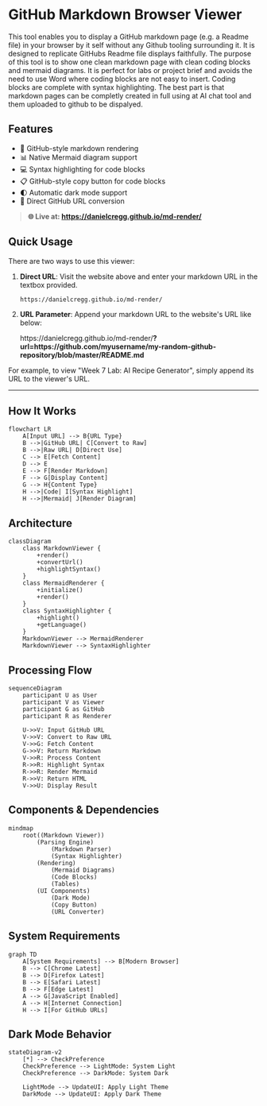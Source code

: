 # GitHub Markdown Browser Viewer

This tool enables you to display a GitHub markdown page (e.g. a Readme file) in your browser by it self without any Github tooling surrounding it. It is designed to replicate GitHubs Readme file displays faithfully. The purpose of this tool is to show one clean markdown page with clean coding blocks and mermaid diagrams. It is perfect for labs or project brief and avoids the need to use Word where coding blocks are not easy to insert. Coding blocks are complete with syntax highlighting. The best part is that markdown pages can be completly created in full using at AI chat tool and them uploaded to github to be dispalyed. 

## Features

- 🎨 GitHub-style markdown rendering
- 📊 Native Mermaid diagram support
- 💻 Syntax highlighting for code blocks
- 📋 GitHub-style copy button for code blocks
- 🌓 Automatic dark mode support
- 🔄 Direct GitHub URL conversion
> **🌐 Live at: https://danielcregg.github.io/md-render/**

## Quick Usage

There are two ways to use this viewer:

1. **Direct URL**: Visit the website above and enter your markdown URL in the textbox provided.
   ```
   https://danielcregg.github.io/md-render/
   ```

2. **URL Parameter**: Append your markdown URL to the website's URL like below:
   
   https:\/\/danielcregg.github.io/md-render/**?url=https:\/\/github.com/myusername/my-random-github-repository/blob/master/README.md**
   

For example, to view "Week 7 Lab: AI Recipe Generator", simply append its URL to the viewer's URL.

---



## How It Works

```mermaid
flowchart LR
    A[Input URL] --> B{URL Type}
    B -->|GitHub URL| C[Convert to Raw]
    B -->|Raw URL| D[Direct Use]
    C --> E[Fetch Content]
    D --> E
    E --> F[Render Markdown]
    F --> G[Display Content]
    G --> H{Content Type}
    H -->|Code| I[Syntax Highlight]
    H -->|Mermaid| J[Render Diagram]
```

## Architecture

```mermaid
classDiagram
    class MarkdownViewer {
        +render()
        +convertUrl()
        +highlightSyntax()
    }
    class MermaidRenderer {
        +initialize()
        +render()
    }
    class SyntaxHighlighter {
        +highlight()
        +getLanguage()
    }
    MarkdownViewer --> MermaidRenderer
    MarkdownViewer --> SyntaxHighlighter
```

## Processing Flow

```mermaid
sequenceDiagram
    participant U as User
    participant V as Viewer
    participant G as GitHub
    participant R as Renderer

    U->>V: Input GitHub URL
    V->>V: Convert to Raw URL
    V->>G: Fetch Content
    G->>V: Return Markdown
    V->>R: Process Content
    R->>R: Highlight Syntax
    R->>R: Render Mermaid
    R->>V: Return HTML
    V->>U: Display Result
```

## Components & Dependencies

```mermaid
mindmap
    root((Markdown Viewer))
        (Parsing Engine)
            (Markdown Parser)
            (Syntax Highlighter)
        (Rendering)
            (Mermaid Diagrams)
            (Code Blocks)
            (Tables)
        (UI Components)
            (Dark Mode)
            (Copy Button)
            (URL Converter)
```

## System Requirements

```mermaid
graph TD
    A[System Requirements] --> B[Modern Browser]
    B --> C[Chrome Latest]
    B --> D[Firefox Latest]
    B --> E[Safari Latest]
    B --> F[Edge Latest]
    A --> G[JavaScript Enabled]
    A --> H[Internet Connection]
    H --> I[For GitHub URLs]
```

## Dark Mode Behavior

```mermaid
stateDiagram-v2
    [*] --> CheckPreference
    CheckPreference --> LightMode: System Light
    CheckPreference --> DarkMode: System Dark
    
    LightMode --> UpdateUI: Apply Light Theme
    DarkMode --> UpdateUI: Apply Dark Theme
